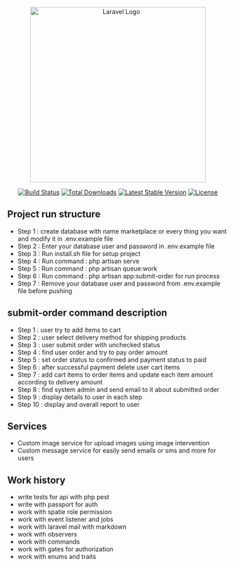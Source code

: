 <p align="center"><a href="https://laravel.com" target="_blank"><img src="https://raw.githubusercontent.com/laravel/art/master/logo-lockup/5%20SVG/2%20CMYK/1%20Full%20Color/laravel-logolockup-cmyk-red.svg" width="400" alt="Laravel Logo"></a></p>

<p align="center">
<a href="https://github.com/laravel/framework/actions"><img src="https://github.com/laravel/framework/workflows/tests/badge.svg" alt="Build Status"></a>
<a href="https://packagist.org/packages/laravel/framework"><img src="https://img.shields.io/packagist/dt/laravel/framework" alt="Total Downloads"></a>
<a href="https://packagist.org/packages/laravel/framework"><img src="https://img.shields.io/packagist/v/laravel/framework" alt="Latest Stable Version"></a>
<a href="https://packagist.org/packages/laravel/framework"><img src="https://img.shields.io/packagist/l/laravel/framework" alt="License"></a>
</p>

## Project run structure

- Step 1 : create database with name marketplace or every thing you want and modify it in .env.example file
- Step 2 : Enter your database user and password in .env.example file
- Step 3 : Run install.sh file for setup project
- Step 4 : Run command : php artisan serve
- Step 5 : Run command : php artisan queue:work
- Step 6 : Run command : php artisan app:submit-order for run process
- Step 7 : Remove your database user and password from .env.example file before pushing

## submit-order command description

- Step 1 : user try to add items to cart
- Step 2 : user select delivery method for shipping products
- Step 3 : user submit order with unchecked status
- Step 4 : find user order and try to pay order amount
- Step 5 : set order status to confirmed and payment status to paid
- Step 6 : after successful payment delete user cart items
- Step 7 : add cart items to order items and update each item amount according to delivery amount
- Step 8 : find system admin and send email to it about submitted order
- Step 9 : display details to user in each step
- Step 10 : display and overall report to user

## Services

- Custom image service for upload images using image intervention
- Custom message service for easily send emails or sms and more for users

## Work history

- write tests for api with php pest
- write with passport for auth
- work with spatie role permission
- work with event listener and jobs
- work with laravel mail with markdown
- work with observers
- work with commands
- work with gates for authorization
- work with enums and traits
